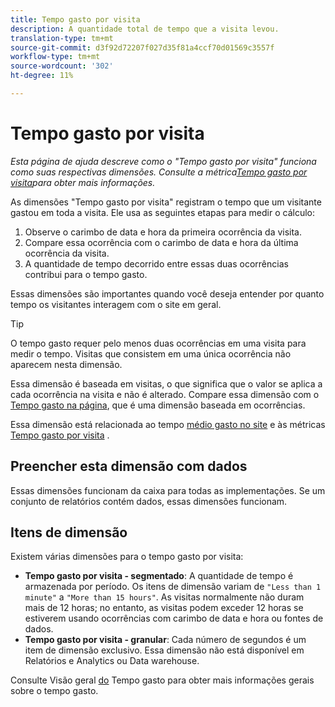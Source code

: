 ```yaml
---
title: Tempo gasto por visita
description: A quantidade total de tempo que a visita levou.
translation-type: tm+mt
source-git-commit: d3f92d72207f027d35f81a4ccf70d01569c3557f
workflow-type: tm+mt
source-wordcount: '302'
ht-degree: 11%

---
```



# Tempo gasto por visita

*Esta página de ajuda descreve como o &quot;Tempo gasto por visita&quot; funciona como suas respectivas dimensões. Consulte a métrica[Tempo gasto por visita](../metrics/time-spent-per-visit.md)para obter mais informações.*

As dimensões &quot;Tempo gasto por visita&quot; registram o tempo que um visitante gastou em toda a visita. Ele usa as seguintes etapas para medir o cálculo:

1. Observe o carimbo de data e hora da primeira ocorrência da visita.
2. Compare essa ocorrência com o carimbo de data e hora da última ocorrência da visita.
3. A quantidade de tempo decorrido entre essas duas ocorrências contribui para o tempo gasto.

Essas dimensões são importantes quando você deseja entender por quanto tempo os visitantes interagem com o site em geral.

>[!TIP]
>
>O tempo gasto requer pelo menos duas ocorrências em uma visita para medir o tempo. Visitas que consistem em uma única ocorrência não aparecem nesta dimensão.

Essa dimensão é baseada em visitas, o que significa que o valor se aplica a cada ocorrência na visita e não é alterado. Compare essa dimensão com o [Tempo gasto na página](time-spent-on-page.md), que é uma dimensão baseada em ocorrências.

Essa dimensão está relacionada ao tempo [médio gasto no site](../metrics/average-time-on-site.md) e às métricas [Tempo gasto por visita](../metrics/time-spent-per-visit.md) .

## Preencher esta dimensão com dados

Essas dimensões funcionam da caixa para todas as implementações. Se um conjunto de relatórios contém dados, essas dimensões funcionam.

## Itens de dimensão

Existem várias dimensões para o tempo gasto por visita:

* **Tempo gasto por visita - segmentado**: A quantidade de tempo é armazenada por período. Os itens de dimensão variam de `"Less than 1 minute"` a `"More than 15 hours"`. As visitas normalmente não duram mais de 12 horas; no entanto, as visitas podem exceder 12 horas se estiverem usando ocorrências com carimbo de data e hora ou fontes de dados.
* **Tempo gasto por visita - granular**: Cada número de segundos é um item de dimensão exclusivo. Essa dimensão não está disponível em Relatórios e Analytics ou Data warehouse.

Consulte Visão geral [do](../metrics/time-spent.md) Tempo gasto para obter mais informações gerais sobre o tempo gasto.
